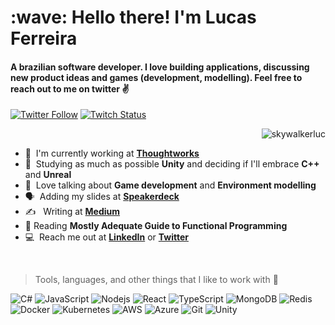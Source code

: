 <h1 align="left" id="skywalkerluc-title">:wave: Hello there! I'm Lucas Ferreira</h1>
<h4 align="left">A brazilian software developer. I love building applications, discussing new product ideas and games (development, modelling). Feel free to reach out to me on twitter ✌️</h4>

[![Twitter Follow](https://img.shields.io/twitter/follow/lucas_hbf?color=%20%2300acee&label=Follow%20me%20on%20Twitter&style=for-the-badge)][twitter] [![Twitch Status](https://img.shields.io/twitch/status/dani_akash_?label=LiveStream&style=for-the-badge)][twitch]


<a href="#skywalkerluc-title">
  <img src="https://github-readme-stats.vercel.app/api?username=skywalkerluc&theme=synthwave&show_icons=true&count_private=true&include_all_commits=true" alt="skywalkerluc" align="right" />
</a>

<br>

- :office: &nbsp;I'm currently working at **[Thoughtworks]**
- :seedling: &nbsp;Studying as much as possible **Unity** and deciding if I'll embrace **C++** and **Unreal**
- :speech_balloon: &nbsp;Love talking about **Game development** and **Environment modelling**
- :speaking_head: &nbsp;Adding my slides at **[Speakerdeck]**
- :writing_hand: &nbsp; Writing at **[Medium]**
- :book: Reading **Mostly Adequate Guide to Functional Programming**
- :computer: &nbsp;Reach me out at **[LinkedIn]** or **[Twitter]**

<br>


> Tools, languages, and other things that I like to work with 🔧

![C#](https://img.shields.io/badge/-CSharp-black?style=flat-square&logo=c-sharp)
![JavaScript](https://img.shields.io/badge/-JavaScript-black?style=flat-square&logo=javascript)
![Nodejs](https://img.shields.io/badge/Node.js-black?style=flat-square&logo=node.js&logoColor=green)
![React](https://img.shields.io/badge/-React-black?style=flat-square&logo=react)
![TypeScript](https://img.shields.io/badge/-TypeScript-black?style=flat-square&logo=typescript)
![MongoDB](https://img.shields.io/badge/-MongoDB-black?style=flat-square&logo=mongodb)
![Redis](https://img.shields.io/badge/-Redis-black?style=flat-square&logo=Redis)
![Docker](https://img.shields.io/badge/-Docker-black?style=flat-square&logo=docker)
![Kubernetes](https://img.shields.io/badge/-Kubernetes-black?style=flat-square&logo=kubernetes)
![AWS](https://img.shields.io/badge/Amazon%20AWS-000000?style=flat-square&logo=amazon-aws)
![Azure](https://img.shields.io/badge/Microsoft%20Azure-000000?style=flat-square&logo=microsoft-azure)
![Git](https://img.shields.io/badge/-Git-black?style=flat-square&logo=git)
![Unity](https://img.shields.io/badge/-Unity-black?style=flat-square&logo=unity)

<!--
Add slideshare posts later
-->

<!-- links -->

[linkedin]: https://www.linkedin.com/in/lucashferreira "Lucas Ferreira"
[twitter]: https://twitter.com/lucas_hbf
[twitch]: https://www.twitch.tv/skywalkerluca
[github]: https://github.com/skywalkerluc
[speakerdeck]: https://speakerdeck.com/skywalkerluc/
[medium]: https://medium.com/@lucas_hbf
[thoughtworks]: https://www.thoughtworks.com/

